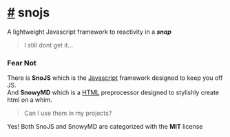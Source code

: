 # [#](#s) snojs

A lightweight Javascript framework to reactivity in a ***snap***<br/>

> I still dont get it...

### **Fear Not**<br/> 
There is **SnoJS** which is the [Javascript](Javascript) framework designed to keep you off JS.<br/>
And **SnowyMD** which is a [HTML](HTML) preprocessor designed to stylishly create html on a whim.

> Can I use them in my projects?

Yes! Both SnoJS and SnowyMD are categorized with the **MIT** license 
